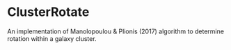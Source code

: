 # ClusterRotate
An implementation of Manolopoulou &amp; Plionis (2017) algorithm to determine rotation within a galaxy cluster.
